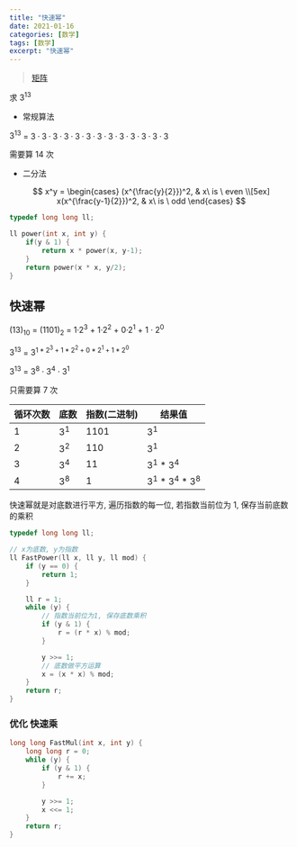 ```yaml
---
title: "快速幂"
date: 2021-01-16
categories: [数学]
tags: [数学]
excerpt: "快速幂"
---
```


> [矩阵](https://oi-wiki.org/math/linear-algebra/matrix/)

求 $3^{13}$

- 常规算法

$3^{13}$ = $3·3·3·3·3·3·3·3·3·3·3·3·3$

需要算 $14$ 次

- 二分法

$$
x^y = 
\begin{cases}
(x^{\frac{y}{2}})^2, & x\ is \ even \\[5ex]
x(x^{\frac{y-1}{2}})^2, & x\ is \ odd
\end{cases}
$$

```c
typedef long long ll;

ll power(int x, int y) {
    if(y & 1) {
        return x * power(x, y-1);
    }
    return power(x * x, y/2);
}
```

## 快速幂

$(13)_{10}$ = $(1101)_2$ = $1$·$2^3$ + $1$·$2^2$ + $0$·$2^1$ + $1$ · $2^0$

$3^{13}$ = $3^{1 * 2^3 + 1 * 2^2 + 0 * 2^1 + 1 * 2^0}$

$3^{13}$ = $3^8$ · $3^4$ · $3^1$

只需要算 $7$ 次

| 循环次数  | 底数  | 指数(二进制)  | 结果值                |
| -------- | ----- | ------------ | --------------------- |
| $1$      | $3^1$ | $1101$       | $3^1$                 |
| $2$      | $3^2$ | $110$        | $3^1$                 |
| $3$      | $3^4$ | $11$         | $3^1$ * $3^4$         |
| $4$      | $3^8$ | $1$          | $3^1$ * $3^4$ * $3^8$ |

快速幂就是对底数进行平方, 遍历指数的每一位, 若指数当前位为 1, 保存当前底数的乘积

```c++
typedef long long ll;

// x为底数, y为指数
ll FastPower(ll x, ll y, ll mod) {
    if (y == 0) {
        return 1;
    }

    ll r = 1;
    while (y) {
        // 指数当前位为1, 保存底数乘积
        if (y & 1) {
            r = (r * x) % mod;
        }

        y >>= 1;
        // 底数做平方运算
        x = (x * x) % mod;
    }
    return r;
}
```

### 优化 快速乘

```c
long long FastMul(int x, int y) {
    long long r = 0;
    while (y) {
        if (y & 1) {
            r += x;
        }

        y >>= 1;
        x <<= 1;
    }
    return r;
}
```